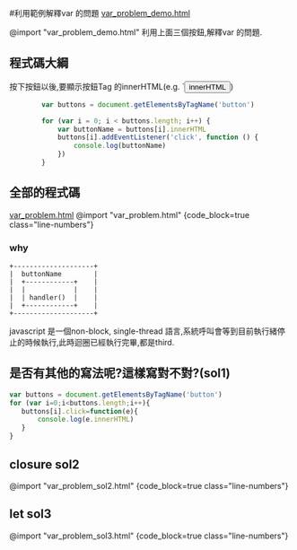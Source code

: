 

#利用範例解釋var 的問題
[var_problem_demo.html](var_problem_demo.html)

@import "var_problem_demo.html"
利用上面三個按鈕,解釋var 的問題.

## 程式碼大綱
按下按鈕以後,要顯示按鈕Tag 的innerHTML(e.g. `<button>innerHTML</button>)
```js
        var buttons = document.getElementsByTagName('button')

        for (var i = 0; i < buttons.length; i++) {
            var buttonName = buttons[i].innerHTML
            buttons[i].addEventListener('click', function () {
                console.log(buttonName)
            })
        }

```
## 全部的程式碼
[var_problem.html](var_problem.html)
@import "var_problem.html" {code_block=true class="line-numbers"}

### why
``` hint
+--------------------+
|  buttonName        |
|  +------------+    |
|  |            |    |
|  | handler()  |    |
|  +------------+    |
+--------------------+
```
javascript 是一個non-block, single-thread 語言,系統呼叫會等到目前執行緒停止的時候執行,此時迴圈已經執行完畢,都是third.

## 是否有其他的寫法呢?這樣寫對不對?(sol1)

``` js
var buttons = document.getElementsByTagName('button')
for (var i=0;i<buttons.length;i++){
   buttons[i].click=function(e){
       console.log(e.innerHTML)
   }
}
```



## closure sol2
@import "var_problem_sol2.html" {code_block=true class="line-numbers"}


## let sol3
@import "var_problem_sol3.html" {code_block=true class="line-numbers"}

